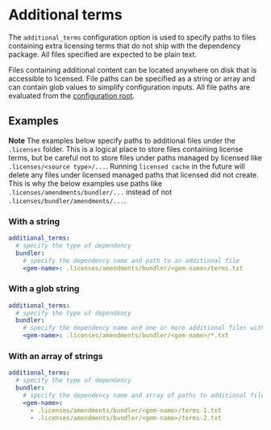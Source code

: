 # Additional terms

The `additional_terms` configuration option is used to specify paths to files containing extra licensing terms that do not ship with the dependency package. All files specified are expected to be plain text.

Files containing additional content can be located anywhere on disk that is accessible to licensed.  File paths can be specified as a string or array and can contain glob values to simplify configuration inputs.  All file paths are evaluated from the [configuration root](./configuration_root.md).

## Examples

**Note** The examples below specify paths to additional files under the `.licenses` folder.  This is a logical place to store files containing license terms, but be careful not to store files under paths managed by licensed like `.licenses/<source type>/...`.  Running `licensed cache` in the future will delete any files under licensed managed paths that licensed did not create.  This is why the below examples use paths like `.licenses/amendments/bundler/...` instead of not `.licenses/bundler/amendments/...`.

### With a string

```yaml
additional_terms:
  # specify the type of dependency
  bundler:
    # specify the dependency name and path to an additional file
    <gem-name>: .licenses/amendments/bundler/<gem-name>/terms.txt
```

### With a glob string

```yaml
additional_terms:
  # specify the type of dependency
  bundler:
    # specify the dependency name and one or more additional files with a glob pattern
    <gem-name>: .licenses/amendments/bundler/<gem-name>/*.txt
```

### With an array of strings

```yaml
additional_terms:
  # specify the type of dependency
  bundler:
    # specify the dependency name and array of paths to additional files
    <gem-name>:
      - .licenses/amendments/bundler/<gem-name>/terms-1.txt
      - .licenses/amendments/bundler/<gem-name>/terms-2.txt
```
